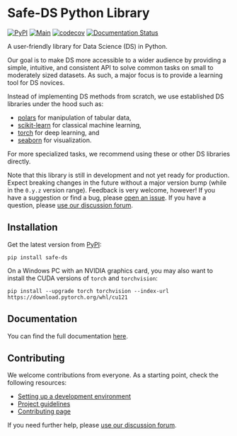 # Safe-DS Python Library

[![PyPI](https://img.shields.io/pypi/v/safe-ds)](https://pypi.org/project/safe-ds)
[![Main](https://github.com/Safe-DS/Library/actions/workflows/main.yml/badge.svg)](https://github.com/Safe-DS/Library/actions/workflows/main.yml)
[![codecov](https://codecov.io/gh/Safe-DS/Library/branch/main/graph/badge.svg?token=HVRP1633B1)](https://codecov.io/gh/Safe-DS/Library)
[![Documentation Status](https://readthedocs.org/projects/safe-ds-stdlib/badge/?version=stable)](https://library.safeds.com)

A user-friendly library for Data Science (DS) in Python.

Our goal is to make DS more accessible to a wider audience by providing a simple, intuitive, and consistent API to solve
common tasks on small to moderately sized datasets. As such, a major focus is to provide a learning tool for DS novices.

Instead of implementing DS methods from scratch, we use established DS libraries under the hood such as:

* [polars](https://docs.pola.rs/) for manipulation of tabular data,
* [scikit-learn](https://scikit-learn.org) for classical machine learning,
* [torch](https://pytorch.org) for deep learning, and
* [seaborn](https://seaborn.pydata.org) for visualization.

For more specialized tasks, we recommend using these or other DS libraries directly.

Note that this library is still in development and not yet ready for production. Expect breaking changes in the future
without a major version bump (while in the `0.y.z` version range). Feedback is very welcome, however! If you have a
suggestion or find a bug, please [open an issue](https://github.com/Safe-DS/Library/issues/new/choose). If you have a
question, please [use our discussion forum][forum].

## Installation

Get the latest version from [PyPI](https://pypi.org/project/safe-ds):

```shell
pip install safe-ds
```

On a Windows PC with an NVIDIA graphics card, you may also want to install the CUDA versions of `torch` and
`torchvision`:

```shell
pip install --upgrade torch torchvision --index-url https://download.pytorch.org/whl/cu121
```

## Documentation

You can find the full documentation [here](https://library.safeds.com).

## Contributing

We welcome contributions from everyone. As a starting point, check the following resources:

* [Setting up a development environment](https://library.safeds.com/en/latest/development/environment/)
* [Project guidelines](https://library.safeds.com/en/latest/development/project_guidelines/)
* [Contributing page](https://github.com/Safe-DS/Library/contribute)

If you need further help, please [use our discussion forum][forum].

[forum]: https://github.com/orgs/Safe-DS/discussions

